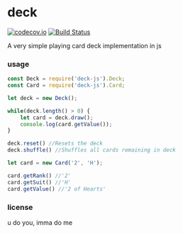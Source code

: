# deck

[![codecov.io](https://codecov.io/github/dmamills/deck/coverage.svg?branch=master)](https://codecov.io/github/dmamills/deck?branch=master) [![Build Status](https://travis-ci.org/dmamills/deck.svg?branch=master)](https://travis-ci.org/dmamills/deck)

A very simple playing card deck implementation in js

### usage

```javascript
const Deck = require('deck-js').Deck;
const Card = require('deck-js').Card;

let deck = new Deck();

while(deck.length() > 0) {
    let card = deck.draw();
    console.log(card.getValue());
}

deck.reset() //Resets the deck
deck.shuffle() //Shuffles all cards remaining in deck

let card = new Card('2', 'H');

card.getRank() //'2'
card.getSuit() //'H'
card.getValue() //'2 of Hearts'
```

### license

u do you, imma do me
